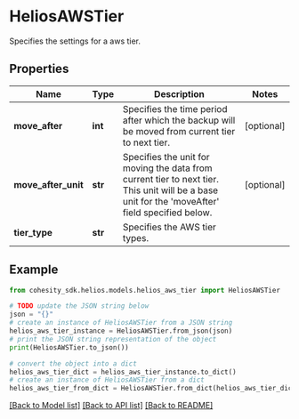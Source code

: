 # HeliosAWSTier

Specifies the settings for a aws tier.

## Properties

Name | Type | Description | Notes
------------ | ------------- | ------------- | -------------
**move_after** | **int** | Specifies the time period after which the backup will be moved from current tier to next tier. | [optional] 
**move_after_unit** | **str** | Specifies the unit for moving the data from current tier to next tier. This unit will be a base unit for the &#39;moveAfter&#39; field specified below. | [optional] 
**tier_type** | **str** | Specifies the AWS tier types. | 

## Example

```python
from cohesity_sdk.helios.models.helios_aws_tier import HeliosAWSTier

# TODO update the JSON string below
json = "{}"
# create an instance of HeliosAWSTier from a JSON string
helios_aws_tier_instance = HeliosAWSTier.from_json(json)
# print the JSON string representation of the object
print(HeliosAWSTier.to_json())

# convert the object into a dict
helios_aws_tier_dict = helios_aws_tier_instance.to_dict()
# create an instance of HeliosAWSTier from a dict
helios_aws_tier_from_dict = HeliosAWSTier.from_dict(helios_aws_tier_dict)
```
[[Back to Model list]](../README.md#documentation-for-models) [[Back to API list]](../README.md#documentation-for-api-endpoints) [[Back to README]](../README.md)


